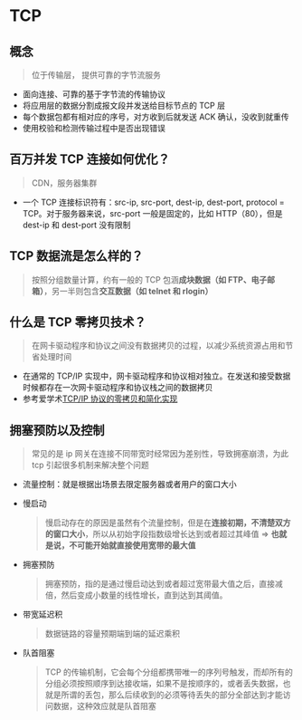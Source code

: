 # TCP

## 概念

> 位于传输层， 提供可靠的字节流服务

- 面向连接、可靠的基于字节流的传输协议
- 将应用层的数据分割成报文段并发送给目标节点的 TCP 层
- 每个数据包都有相对应的序号，对方收到后就发送 ACK 确认，没收到就重传
- 使用校验和检测传输过程中是否出现错误

## 百万并发 TCP 连接如何优化？

> CDN，服务器集群

- 一个 TCP 连接标识符有：src-ip, src-port, dest-ip, dest-port, protocol = TCP。对于服务器来说，src-port 一般是固定的，比如 HTTP（80），但是 dest-ip 和 dest-port 没有限制

## TCP 数据流是怎么样的？

> 按照分组数量计算，约有一般的 TCP 包涵**成块数据（如 FTP、电子邮箱）**，另一半则包含**交互数据（如 telnet 和 rlogin）**

## 什么是 TCP 零拷贝技术？

> 在网卡驱动程序和协议之间没有数据拷贝的过程，以减少系统资源占用和节省处理时间

- 在通常的 TCP/IP 实现中，网卡驱动程序和协议相对独立。在发送和接受数据时候都存在一次网卡驱动程序和协议栈之间的数据拷贝
- 参考爱学术[TCP/IP 协议的零拷贝和简化实现](https://www.ixueshu.com/document/e5e098afa0492a1e.html)

## 拥塞预防以及控制

> 常见的是 ip 网关在连接不同带宽时经常因为差别性，导致拥塞崩溃，为此 tcp 引起很多机制来解决整个问题

- 流量控制：就是根据出场景去限定服务器或者用户的窗口大小

- 慢启动

  > 慢启动存在的原因是虽然有个流量控制，但是在**连接初期，不清楚双方的窗口大小**，所以从初始字段指数级增长达到或者超过其峰值 => **也就是说，不可能开始就直接使用宽带的最大值**

- 拥塞预防

  > 拥塞预防，指的是通过慢启动达到或者超过宽带最大值之后，直接减倍，然后变成小数量的线性增长，直到达到其阈值。

- 带宽延迟积

  > 数据链路的容量预期端到端的延迟乘积

- 队首阻塞
  > TCP 的传输机制，它会每个分组都携带唯一的序列号触发，而却所有的分组必须按照顺序到达接收端，如果不是按顺序的，或者丢失数据，也就是所谓的丢包，那么后续收到的必须等待丢失的部分全部达到才能访问数据，这种效应就是队首阻塞
